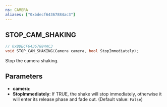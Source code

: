 ```yaml
---
ns: CAMERA
aliases: ["0xbdecf64367884ac3"]
---
```

## STOP_CAM_SHAKING

```c
// 0xBDECF64367884AC3
void STOP_CAM_SHAKING(Camera camera, bool StopImmediately);
```

Stop the camera shaking.


## Parameters
* **camera**: 
* **StopImmediately**: If TRUE, the shake will stop immediately, otherwise it will enter its release phase and fade out. (Default value: `False`)
